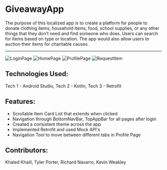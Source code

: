 # GiveawayApp
The purpose of this localized app is to create a platform for people to donate clothing items, household items, food, school supplies, or any other things that they don’t need and find someone who does. Users can search for items based on type or location. The app would also allow users to auction their items for charitable causes.

-------------------------------------------------------------------------------------------------------------------------------
![LoginPage](https://user-images.githubusercontent.com/42355971/163455203-a2550c76-fbc0-4860-a7a8-de929e44fc6c.PNG)
![HomePage](https://user-images.githubusercontent.com/42355971/163455391-8fc30507-9b1c-4cc6-af6d-8820434d19ed.PNG)
![ProfilePage](https://user-images.githubusercontent.com/42355971/163455574-e7008fc5-eade-4df3-8449-54bfbc234b97.PNG)
![RequestItem](https://user-images.githubusercontent.com/42355971/163455644-315714e5-fa02-44d4-983d-3cf50f193f39.PNG)


## Technologies Used:
Tech 1 - Android Studio,
Tech 2 - Kotlin,
Tech 3 - Retrofit


## Features:
* Scrollable Item Card List that extends when clicked
* Navigation through BottomNavBar, TopAppBar for all pages after login
* Created a consistent theme across the app
* Implemented Retrofit and used Mock API's
* Navigation Tool to move between different tabs in Profile Page 


## Contributors:
Khaled Khalil,
Tyler Porter,
Richard Navarro,
Kevin Weakley

